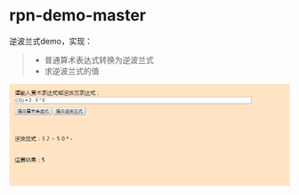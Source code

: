 # rpn-demo-master
逆波兰式demo，实现：

> * 普通算术表达式转换为逆波兰式 
> * 求逆波兰式的值

![](https://github.com/wen-k-s/rpn/blob/master/demo.png)
